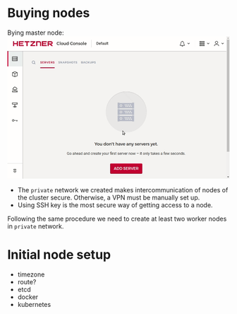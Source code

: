 Buying nodes
============

Bying master node:
![Master node creation on Hetzner GIF](resources/gif/master_node_creation.gif)

- The `private` network we created makes intercommunication of nodes of the cluster secure. Otherwise, a VPN must be manually set up.
- Using SSH key is the most secure way of getting access to a node.

Following the same procedure we need to create at least two worker nodes in `private` network.

Initial node setup
=============

- timezone
- route?
- etcd
- docker
- kubernetes